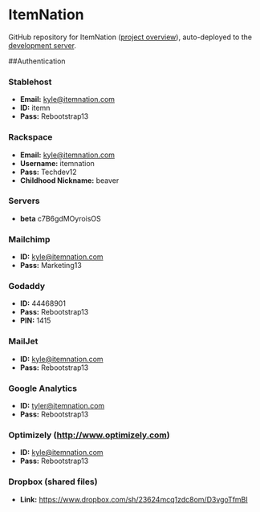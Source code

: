 # ItemNation

GitHub repository for ItemNation ([project overview](http://youtu.be/_VT-QjDqVaw)), auto-deployed to the [development server](http://beta.itemnation.com).

##Authentication

### Stablehost

* **Email:** kyle@itemnation.com
* **ID:** itemn
* **Pass:** Rebootstrap13

### Rackspace

* **Email:** kyle@itemnation.com
* **Username:** itemnation
* **Pass:** Techdev12
* **Childhood Nickname:** beaver

### Servers
* **beta** c7B6gdMOyroisOS

### Mailchimp

* **ID:** kyle@itemnation.com
* **Pass:** Marketing13

### Godaddy

* **ID:** 44468901
* **Pass:** Rebootstrap13
* **PIN:** 1415

### MailJet

* **ID:** kyle@itemnation.com
* **Pass:** Rebootstrap13

### Google Analytics
* **ID:** tyler@itemnation.com
* **Pass:** Rebootstrap13

### Optimizely (http://www.optimizely.com)
* **ID:** kyle@itemnation.com
* **Pass:** Rebootstrap13

### Dropbox (shared files)

* **Link:** https://www.dropbox.com/sh/23624mcq1zdc8om/D3vgoTfmBI
